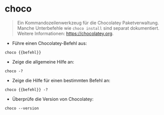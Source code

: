 # choco

> Ein Kommandozeilenwerkzeug für die Chocolatey Paketverwaltung.
> Manche Unterbefehle wie `choco install` sind separat dokumentiert.
> Weitere Informationen: <https://chocolatey.org>.

- Führe einen Chocolatey-Befehl aus:

`choco {{befehl}}`

- Zeige die allgemeine Hilfe an:

`choco -?`

- Zeige die Hilfe für einen bestimmten Befehl an:

`choco {{befehl}} -?`

- Überprüfe die Version von Chocolatey:

`choco --version`
